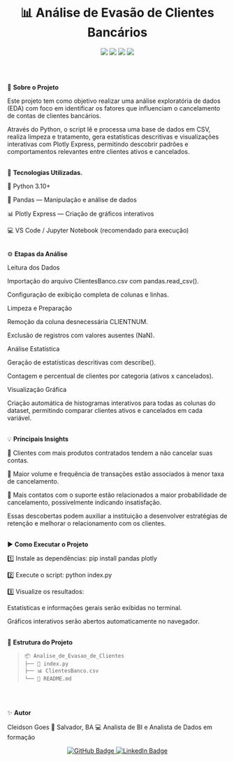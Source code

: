 <h1 align="center">📊 Análise de Evasão de Clientes Bancários</h1> <p align="center"> <img src="https://img.shields.io/badge/Python-3.10+-blue?logo=python&logoColor=white" /> <img src="https://img.shields.io/badge/Pandas-Data%20Analysis-orange?logo=pandas&logoColor=white" /> <img src="https://img.shields.io/badge/Plotly-Interactive%20Charts-9cf?logo=plotly&logoColor=white" /> <img src="https://img.shields.io/badge/Status-Em%20Desenvolvimento-success" /> </p><br><br>

🧠 **Sobre o Projeto**

Este projeto tem como objetivo realizar uma análise exploratória de dados (EDA) com foco em identificar os fatores que influenciam o cancelamento de contas de clientes bancários.

Através do Python, o script lê e processa uma base de dados em CSV, realiza limpeza e tratamento, gera estatísticas descritivas e visualizações interativas com Plotly Express, permitindo descobrir padrões e comportamentos relevantes entre clientes ativos e cancelados.<br><br>

🧩 **Tecnologias Utilizadas.**

🐍 Python 3.10+

🧮 Pandas — Manipulação e análise de dados

📊 Plotly Express — Criação de gráficos interativos

💻 VS Code / Jupyter Notebook (recomendado para execução)<br><br>

⚙️ **Etapas da Análise**

Leitura dos Dados

Importação do arquivo ClientesBanco.csv com pandas.read_csv().

Configuração de exibição completa de colunas e linhas.

Limpeza e Preparação

Remoção da coluna desnecessária CLIENTNUM.

Exclusão de registros com valores ausentes (NaN).

Análise Estatística

Geração de estatísticas descritivas com describe().

Contagem e percentual de clientes por categoria (ativos x cancelados).

Visualização Gráfica

Criação automática de histogramas interativos para todas as colunas do dataset, permitindo comparar clientes ativos e cancelados em cada variável.<br><br>

💡 **Principais Insights**

🔹 Clientes com mais produtos contratados tendem a não cancelar suas contas.

🔹 Maior volume e frequência de transações estão associados à menor taxa de cancelamento.

🔹 Mais contatos com o suporte estão relacionados a maior probabilidade de cancelamento, possivelmente indicando insatisfação.

Essas descobertas podem auxiliar a instituição a desenvolver estratégias de retenção e melhorar o relacionamento com os clientes.<br><br>

▶️ **Como Executar o Projeto**

1️⃣ Instale as dependências:
pip install pandas plotly

2️⃣ Execute o script:
python index.py

3️⃣ Visualize os resultados:

Estatísticas e informações gerais serão exibidas no terminal.

Gráficos interativos serão abertos automaticamente no navegador.<br><br>

📁 **Estrutura do Projeto**

> ```
> 📦 Analise_de_Evasao_de_Clientes  
> ├── 📄 index.py  
> ├── 📊 ClientesBanco.csv  
> └── 📘 README.md  
> ```
<br><br>

✨ **Autor**

Cleidson Goes
📍 Salvador, BA
💻 Analista de BI e Analista de Dados em formação
<p align="center">
  <a href="https://github.com/cleidsongoes">
    <img src="https://img.shields.io/badge/GitHub-cleidsongoes-black?logo=github" alt="GitHub Badge"/>
  </a>
  <a href="https://www.linkedin.com/in/cleidson-goes/">
    <img src="https://img.shields.io/badge/LinkedIn-Cleidson%20Goes-blue?logo=linkedin" alt="LinkedIn Badge"/>
  </a>
</p>

